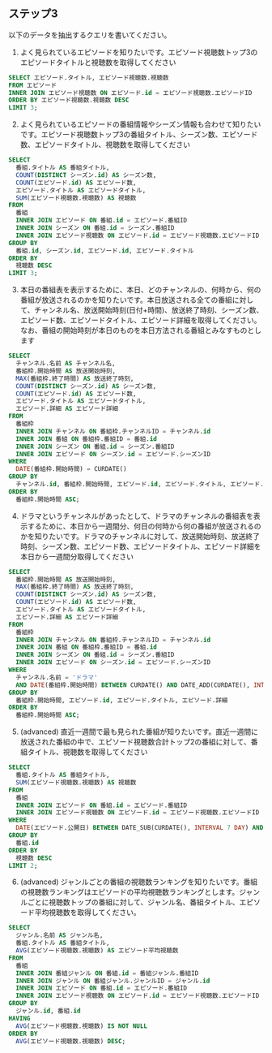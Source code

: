 ## ステップ3

以下のデータを抽出するクエリを書いてください。

1. よく見られているエピソードを知りたいです。エピソード視聴数トップ3のエピソードタイトルと視聴数を取得してください
```sql
SELECT エピソード.タイトル, エピソード視聴数.視聴数
FROM エピソード
INNER JOIN エピソード視聴数 ON エピソード.id = エピソード視聴数.エピソードID
ORDER BY エピソード視聴数.視聴数 DESC
LIMIT 3;
```
2. よく見られているエピソードの番組情報やシーズン情報も合わせて知りたいです。エピソード視聴数トップ3の番組タイトル、シーズン数、エピソード数、エピソードタイトル、視聴数を取得してください
```sql
SELECT
  番組.タイトル AS 番組タイトル,
  COUNT(DISTINCT シーズン.id) AS シーズン数,
  COUNT(エピソード.id) AS エピソード数,
  エピソード.タイトル AS エピソードタイトル,
  SUM(エピソード視聴数.視聴数) AS 視聴数
FROM
  番組
  INNER JOIN エピソード ON 番組.id = エピソード.番組ID
  INNER JOIN シーズン ON 番組.id = シーズン.番組ID
  INNER JOIN エピソード視聴数 ON エピソード.id = エピソード視聴数.エピソードID
GROUP BY
  番組.id, シーズン.id, エピソード.id, エピソード.タイトル
ORDER BY
  視聴数 DESC
LIMIT 3;
```
3. 本日の番組表を表示するために、本日、どのチャンネルの、何時から、何の番組が放送されるのかを知りたいです。本日放送される全ての番組に対して、チャンネル名、放送開始時刻(日付+時間)、放送終了時刻、シーズン数、エピソード数、エピソードタイトル、エピソード詳細を取得してください。なお、番組の開始時刻が本日のものを本日方法される番組とみなすものとします
```sql
SELECT
  チャンネル.名前 AS チャンネル名,
  番組枠.開始時間 AS 放送開始時刻,
  MAX(番組枠.終了時間) AS 放送終了時刻,
  COUNT(DISTINCT シーズン.id) AS シーズン数,
  COUNT(エピソード.id) AS エピソード数,
  エピソード.タイトル AS エピソードタイトル,
  エピソード.詳細 AS エピソード詳細
FROM
  番組枠
  INNER JOIN チャンネル ON 番組枠.チャンネルID = チャンネル.id
  INNER JOIN 番組 ON 番組枠.番組ID = 番組.id
  INNER JOIN シーズン ON 番組.id = シーズン.番組ID
  INNER JOIN エピソード ON シーズン.id = エピソード.シーズンID
WHERE
  DATE(番組枠.開始時間) = CURDATE() 
GROUP BY
  チャンネル.id, 番組枠.開始時間, エピソード.id, エピソード.タイトル, エピソード.詳細
ORDER BY
  番組枠.開始時間 ASC;
```
4. ドラマというチャンネルがあったとして、ドラマのチャンネルの番組表を表示するために、本日から一週間分、何日の何時から何の番組が放送されるのかを知りたいです。ドラマのチャンネルに対して、放送開始時刻、放送終了時刻、シーズン数、エピソード数、エピソードタイトル、エピソード詳細を本日から一週間分取得してください
```sql
SELECT
  番組枠.開始時間 AS 放送開始時刻,
  MAX(番組枠.終了時間) AS 放送終了時刻,
  COUNT(DISTINCT シーズン.id) AS シーズン数,
  COUNT(エピソード.id) AS エピソード数,
  エピソード.タイトル AS エピソードタイトル,
  エピソード.詳細 AS エピソード詳細
FROM
  番組枠
  INNER JOIN チャンネル ON 番組枠.チャンネルID = チャンネル.id
  INNER JOIN 番組 ON 番組枠.番組ID = 番組.id
  INNER JOIN シーズン ON 番組.id = シーズン.番組ID
  INNER JOIN エピソード ON シーズン.id = エピソード.シーズンID
WHERE
  チャンネル.名前 = 'ドラマ'
  AND DATE(番組枠.開始時間) BETWEEN CURDATE() AND DATE_ADD(CURDATE(), INTERVAL 7 DAY) -- 本日から一週間分の番組を取得
GROUP BY
  番組枠.開始時間, エピソード.id, エピソード.タイトル, エピソード.詳細
ORDER BY
  番組枠.開始時間 ASC;
```
5. (advanced) 直近一週間で最も見られた番組が知りたいです。直近一週間に放送された番組の中で、エピソード視聴数合計トップ2の番組に対して、番組タイトル、視聴数を取得してください
```sql
SELECT
  番組.タイトル AS 番組タイトル,
  SUM(エピソード視聴数.視聴数) AS 視聴数
FROM
  番組
  INNER JOIN エピソード ON 番組.id = エピソード.番組ID
  INNER JOIN エピソード視聴数 ON エピソード.id = エピソード視聴数.エピソードID
WHERE
  DATE(エピソード.公開日) BETWEEN DATE_SUB(CURDATE(), INTERVAL 7 DAY) AND CURDATE() -- 直近一週間の番組を取得
GROUP BY
  番組.id
ORDER BY
  視聴数 DESC
LIMIT 2;

```
6. (advanced) ジャンルごとの番組の視聴数ランキングを知りたいです。番組の視聴数ランキングはエピソードの平均視聴数ランキングとします。ジャンルごとに視聴数トップの番組に対して、ジャンル名、番組タイトル、エピソード平均視聴数を取得してください。
```sql
SELECT
  ジャンル.名前 AS ジャンル名,
  番組.タイトル AS 番組タイトル,
  AVG(エピソード視聴数.視聴数) AS エピソード平均視聴数
FROM
  番組
  INNER JOIN 番組ジャンル ON 番組.id = 番組ジャンル.番組ID
  INNER JOIN ジャンル ON 番組ジャンル.ジャンルID = ジャンル.id
  INNER JOIN エピソード ON 番組.id = エピソード.番組ID
  INNER JOIN エピソード視聴数 ON エピソード.id = エピソード視聴数.エピソードID
GROUP BY
  ジャンル.id, 番組.id
HAVING
  AVG(エピソード視聴数.視聴数) IS NOT NULL
ORDER BY
  AVG(エピソード視聴数.視聴数) DESC;
```